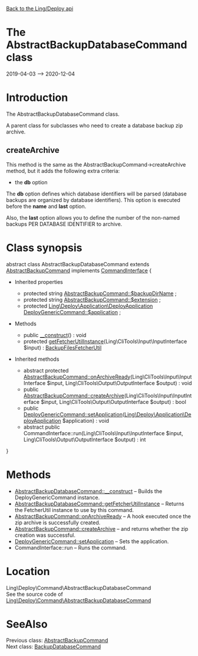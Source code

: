 [Back to the Ling/Deploy api](https://github.com/lingtalfi/Deploy/blob/master/doc/api/Ling/Deploy.md)



The AbstractBackupDatabaseCommand class
================
2019-04-03 --> 2020-12-04






Introduction
============

The AbstractBackupDatabaseCommand class.

A parent class for subclasses who need to create a database backup zip archive.

createArchive
---------------
This method is the same as the AbstractBackupCommand->createArchive method,
but it adds the following extra criteria:
- the **db** option

The **db** option defines which database identifiers will be parsed (database backups are
     organized by database identifiers).
     This option is executed before the **name** and **last** option.


Also, the **last** option allows you to define the number of the non-named backups PER DATABASE IDENTIFIER to archive.



Class synopsis
==============


abstract class <span class="pl-k">AbstractBackupDatabaseCommand</span> extends [AbstractBackupCommand](https://github.com/lingtalfi/Deploy/blob/master/doc/api/Ling/Deploy/Command/AbstractBackupCommand.md) implements [CommandInterface](https://github.com/lingtalfi/CliTools/blob/master/doc/api/Ling/CliTools/Command/CommandInterface.md) {

- Inherited properties
    - protected string [AbstractBackupCommand::$backupDirName](#property-backupDirName) ;
    - protected string [AbstractBackupCommand::$extension](#property-extension) ;
    - protected [Ling\Deploy\Application\DeployApplication](https://github.com/lingtalfi/Deploy/blob/master/doc/api/Ling/Deploy/Application/DeployApplication.md) [DeployGenericCommand::$application](#property-application) ;

- Methods
    - public [__construct](https://github.com/lingtalfi/Deploy/blob/master/doc/api/Ling/Deploy/Command/AbstractBackupDatabaseCommand/__construct.md)() : void
    - protected [getFetcherUtilInstance](https://github.com/lingtalfi/Deploy/blob/master/doc/api/Ling/Deploy/Command/AbstractBackupDatabaseCommand/getFetcherUtilInstance.md)(Ling\CliTools\Input\InputInterface $input) : [BackupFilesFetcherUtil](https://github.com/lingtalfi/Deploy/blob/master/doc/api/Ling/Deploy/Util/BackupFilesFetcherUtil.md)

- Inherited methods
    - abstract protected [AbstractBackupCommand::onArchiveReady](https://github.com/lingtalfi/Deploy/blob/master/doc/api/Ling/Deploy/Command/AbstractBackupCommand/onArchiveReady.md)(Ling\CliTools\Input\InputInterface $input, Ling\CliTools\Output\OutputInterface $output) : void
    - public [AbstractBackupCommand::createArchive](https://github.com/lingtalfi/Deploy/blob/master/doc/api/Ling/Deploy/Command/AbstractBackupCommand/createArchive.md)(Ling\CliTools\Input\InputInterface $input, Ling\CliTools\Output\OutputInterface $output) : bool
    - public [DeployGenericCommand::setApplication](https://github.com/lingtalfi/Deploy/blob/master/doc/api/Ling/Deploy/Command/DeployGenericCommand/setApplication.md)([Ling\Deploy\Application\DeployApplication](https://github.com/lingtalfi/Deploy/blob/master/doc/api/Ling/Deploy/Application/DeployApplication.md) $application) : void
    - abstract public CommandInterface::run(Ling\CliTools\Input\InputInterface $input, Ling\CliTools\Output\OutputInterface $output) : int

}






Methods
==============

- [AbstractBackupDatabaseCommand::__construct](https://github.com/lingtalfi/Deploy/blob/master/doc/api/Ling/Deploy/Command/AbstractBackupDatabaseCommand/__construct.md) &ndash; Builds the DeployGenericCommand instance.
- [AbstractBackupDatabaseCommand::getFetcherUtilInstance](https://github.com/lingtalfi/Deploy/blob/master/doc/api/Ling/Deploy/Command/AbstractBackupDatabaseCommand/getFetcherUtilInstance.md) &ndash; Returns the FetcherUtil instance to use by this command.
- [AbstractBackupCommand::onArchiveReady](https://github.com/lingtalfi/Deploy/blob/master/doc/api/Ling/Deploy/Command/AbstractBackupCommand/onArchiveReady.md) &ndash; A hook executed once the zip archive is successfully created.
- [AbstractBackupCommand::createArchive](https://github.com/lingtalfi/Deploy/blob/master/doc/api/Ling/Deploy/Command/AbstractBackupCommand/createArchive.md) &ndash; and returns whether the zip creation was successful.
- [DeployGenericCommand::setApplication](https://github.com/lingtalfi/Deploy/blob/master/doc/api/Ling/Deploy/Command/DeployGenericCommand/setApplication.md) &ndash; Sets the application.
- CommandInterface::run &ndash; Runs the command.





Location
=============
Ling\Deploy\Command\AbstractBackupDatabaseCommand<br>
See the source code of [Ling\Deploy\Command\AbstractBackupDatabaseCommand](https://github.com/lingtalfi/Deploy/blob/master/Command/AbstractBackupDatabaseCommand.php)



SeeAlso
==============
Previous class: [AbstractBackupCommand](https://github.com/lingtalfi/Deploy/blob/master/doc/api/Ling/Deploy/Command/AbstractBackupCommand.md)<br>Next class: [BackupDatabaseCommand](https://github.com/lingtalfi/Deploy/blob/master/doc/api/Ling/Deploy/Command/BackupDatabaseCommand.md)<br>
